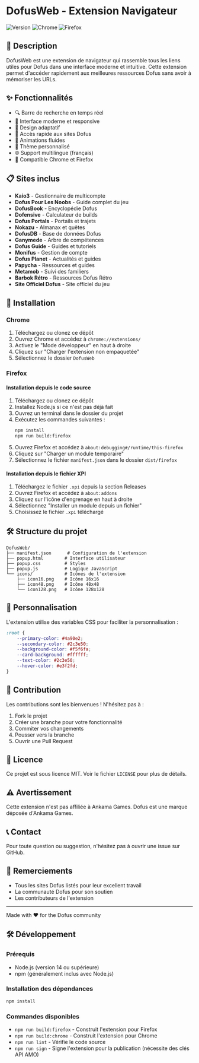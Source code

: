 # DofusWeb - Extension Navigateur

![Version](https://img.shields.io/badge/version-1.1.0-blue.svg)
![Chrome](https://img.shields.io/badge/Chrome-✓-green.svg)
![Firefox](https://img.shields.io/badge/Firefox-✓-green.svg)

## 📝 Description

DofusWeb est une extension de navigateur qui rassemble tous les liens utiles pour Dofus dans une interface moderne et intuitive. Cette extension permet d'accéder rapidement aux meilleures ressources Dofus sans avoir à mémoriser les URLs.

## ✨ Fonctionnalités

- 🔍 Barre de recherche en temps réel
- 🎨 Interface moderne et responsive
- 📱 Design adaptatif
- 🎯 Accès rapide aux sites Dofus
- 💫 Animations fluides
- 🎨 Thème personnalisé
- 🌐 Support multilingue (français)
- 🔄 Compatible Chrome et Firefox

## 📋 Sites inclus

- **Kaio3** - Gestionnaire de multicompte
- **Dofus Pour Les Noobs** - Guide complet du jeu
- **DofusBook** - Encyclopédie Dofus
- **Dofensive** - Calculateur de builds
- **Dofus Portals** - Portails et trajets
- **Nokazu** - Almanax et quêtes
- **DofusDB** - Base de données Dofus
- **Ganymede** - Arbre de compétences
- **Dofus Guide** - Guides et tutoriels
- **Monifus** - Gestion de compte
- **Dofus Planet** - Actualités et guides
- **Papycha** - Ressources et guides
- **Metamob** - Suivi des familiers
- **Barbok Rétro** - Ressources Dofus Rétro
- **Site Officiel Dofus** - Site officiel du jeu

## 🚀 Installation

### Chrome

1. Téléchargez ou clonez ce dépôt
2. Ouvrez Chrome et accédez à `chrome://extensions/`
3. Activez le "Mode développeur" en haut à droite
4. Cliquez sur "Charger l'extension non empaquetée"
5. Sélectionnez le dossier `DofusWeb`

### Firefox

#### Installation depuis le code source

1. Téléchargez ou clonez ce dépôt
2. Installez Node.js si ce n'est pas déjà fait
3. Ouvrez un terminal dans le dossier du projet
4. Exécutez les commandes suivantes :
   ```bash
   npm install
   npm run build:firefox
   ```
5. Ouvrez Firefox et accédez à `about:debugging#/runtime/this-firefox`
6. Cliquez sur "Charger un module temporaire"
7. Sélectionnez le fichier `manifest.json` dans le dossier `dist/firefox`

#### Installation depuis le fichier XPI

1. Téléchargez le fichier `.xpi` depuis la section Releases
2. Ouvrez Firefox et accédez à `about:addons`
3. Cliquez sur l'icône d'engrenage en haut à droite
4. Sélectionnez "Installer un module depuis un fichier"
5. Choisissez le fichier `.xpi` téléchargé

## 🛠️ Structure du projet

```
DofusWeb/
├── manifest.json      # Configuration de l'extension
├── popup.html        # Interface utilisateur
├── popup.css         # Styles
├── popup.js          # Logique JavaScript
└── icons/            # Icônes de l'extension
    ├── icon16.png    # Icône 16x16
    ├── icon48.png    # Icône 48x48
    └── icon128.png   # Icône 128x128
```

## 🎨 Personnalisation

L'extension utilise des variables CSS pour faciliter la personnalisation :

```css
:root {
    --primary-color: #4a90e2;
    --secondary-color: #2c3e50;
    --background-color: #f5f6fa;
    --card-background: #ffffff;
    --text-color: #2c3e50;
    --hover-color: #e3f2fd;
}
```

## 🤝 Contribution

Les contributions sont les bienvenues ! N'hésitez pas à :

1. Fork le projet
2. Créer une branche pour votre fonctionnalité
3. Commiter vos changements
4. Pousser vers la branche
5. Ouvrir une Pull Request

## 📝 Licence

Ce projet est sous licence MIT. Voir le fichier `LICENSE` pour plus de détails.

## ⚠️ Avertissement

Cette extension n'est pas affiliée à Ankama Games. Dofus est une marque déposée d'Ankama Games.

## 📞 Contact

Pour toute question ou suggestion, n'hésitez pas à ouvrir une issue sur GitHub.

## 🙏 Remerciements

- Tous les sites Dofus listés pour leur excellent travail
- La communauté Dofus pour son soutien
- Les contributeurs de l'extension

---

Made with ❤️ for the Dofus community 

## 🛠️ Développement

### Prérequis

- Node.js (version 14 ou supérieure)
- npm (généralement inclus avec Node.js)

### Installation des dépendances

```bash
npm install
```

### Commandes disponibles

- `npm run build:firefox` - Construit l'extension pour Firefox
- `npm run build:chrome` - Construit l'extension pour Chrome
- `npm run lint` - Vérifie le code source
- `npm run sign` - Signe l'extension pour la publication (nécessite des clés API AMO) 
